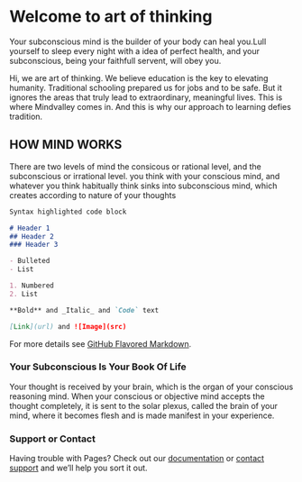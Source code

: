 # Welcome to art of thinking

Your subconscious mind is the builder of your body can heal you.Lull yourself to sleep every night with a idea of perfect health, and your subconscious, being your faithfull servent, will obey you.

Hi, we are art of thinking. We believe education is the key to elevating humanity. Traditional schooling prepared us for jobs and to be safe. But it ignores the areas that truly lead to extraordinary, meaningful lives. This is where Mindvalley comes in. And this is why our approach to learning defies tradition.

## HOW MIND WORKS 

There are two levels of mind the consicous or rational level, and the subconscious or irrational level. you think with your conscious mind, and whatever you think habitually think sinks into subconscious mind, which creates according to nature of your thoughts 

```markdown
Syntax highlighted code block

# Header 1    
## Header 2
### Header 3

- Bulleted
- List

1. Numbered
2. List

**Bold** and _Italic_ and `Code` text

[Link](url) and ![Image](src)
```

For more details see [GitHub Flavored Markdown](https://guides.github.com/features/mastering-markdown/).

### Your Subconscious Is Your Book Of Life

Your thought is received by your brain, which is the organ of your conscious reasoning mind. When your conscious or objective mind accepts the thought completely, it is sent to the solar plexus, called the brain of your mind, where it becomes flesh and is made manifest in your experience.
<img src="">
### Support or Contact

Having trouble with Pages? Check out our [documentation](https://help.github.com/categories/github-pages-basics/) or [contact support](https://github.com/contact) and we’ll help you sort it out.
